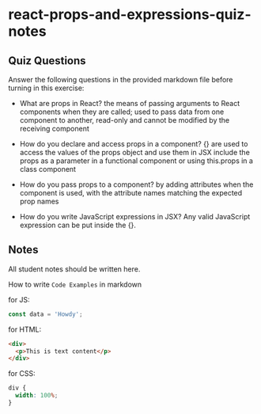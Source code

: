 # react-props-and-expressions-quiz-notes

## Quiz Questions

Answer the following questions in the provided markdown file before turning in this exercise:

- What are props in React?
  the means of passing arguments to React components when they are called;
  used to pass data from one component to another, read-only and cannot be modified by the receiving component

- How do you declare and access props in a component?
  {} are used to access the values of the props object and use them in JSX
  include the props as a parameter in a functional component or using this.props in a class component

- How do you pass props to a component?
  by adding attributes when the component is used, with the attribute names matching the expected prop names

- How do you write JavaScript expressions in JSX?
  Any valid JavaScript expression can be put inside the {}.

## Notes

All student notes should be written here.

How to write `Code Examples` in markdown

for JS:

```javascript
const data = 'Howdy';
```

for HTML:

```html
<div>
  <p>This is text content</p>
</div>
```

for CSS:

```css
div {
  width: 100%;
}
```
